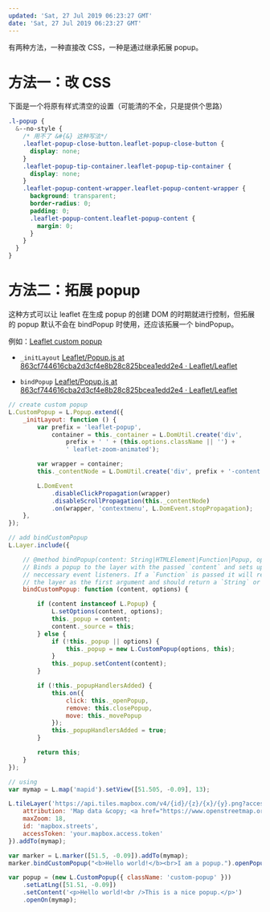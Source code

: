```yaml
---
updated: 'Sat, 27 Jul 2019 06:23:27 GMT'
date: 'Sat, 27 Jul 2019 06:23:27 GMT'
---
```


有两种方法，一种直接改 CSS，一种是通过继承拓展 popup。

# 方法一：改 CSS

下面是一个将原有样式清空的设置（可能清的不全，只是提供个思路）

```scss
.l-popup {
  &--no-style {
    /* 用不了 &#{&} 这种写法*/
    .leaflet-popup-close-button.leaflet-popup-close-button {
      display: none;
    }
    .leaflet-popup-tip-container.leaflet-popup-tip-container {
      display: none;
    }
    .leaflet-popup-content-wrapper.leaflet-popup-content-wrapper {
      background: transparent;
      border-radius: 0;
      padding: 0;
      .leaflet-popup-content.leaflet-popup-content {
        margin: 0;
      }
    }
  }
}
```

# 方法二：拓展 popup

这种方式可以让 leaflet 在生成 popup 的创建 DOM 的时期就进行控制，但拓展的 popup 默认不会在 bindPopup 时使用，还应该拓展一个 bindPopup。

例如：[Leaflet custom popup](https://codepen.io/1010543618/pen/KOgXLp)

-   `_initLayout`
    [Leaflet/Popup.js at 863cf744616cba2d3cf4e8b28c825bcea1edd2e4 · Leaflet/Leaflet](https://github.com/Leaflet/Leaflet/blob/863cf744616cba2d3cf4e8b28c825bcea1edd2e4/src/layer/Popup.js#L158)

-   `bindPopup`
    [Leaflet/Popup.js at 863cf744616cba2d3cf4e8b28c825bcea1edd2e4 · Leaflet/Leaflet](https://github.com/Leaflet/Leaflet/blob/863cf744616cba2d3cf4e8b28c825bcea1edd2e4/src/layer/Popup.js#L366)

```js
// create custom popup
L.CustomPopup = L.Popup.extend({
    _initLayout: function () {
        var prefix = 'leaflet-popup',
            container = this._container = L.DomUtil.create('div',
                prefix + ' ' + (this.options.className || '') +
                ' leaflet-zoom-animated');

        var wrapper = container;
        this._contentNode = L.DomUtil.create('div', prefix + '-content', wrapper);

        L.DomEvent
            .disableClickPropagation(wrapper)
            .disableScrollPropagation(this._contentNode)
            .on(wrapper, 'contextmenu', L.DomEvent.stopPropagation);
    },
});

// add bindCustomPopup
L.Layer.include({

    // @method bindPopup(content: String|HTMLElement|Function|Popup, options?: Popup options): this
    // Binds a popup to the layer with the passed `content` and sets up the
    // neccessary event listeners. If a `Function` is passed it will receive
    // the layer as the first argument and should return a `String` or `HTMLElement`.
    bindCustomPopup: function (content, options) {

        if (content instanceof L.Popup) {
            L.setOptions(content, options);
            this._popup = content;
            content._source = this;
        } else {
            if (!this._popup || options) {
                this._popup = new L.CustomPopup(options, this);
            }
            this._popup.setContent(content);
        }

        if (!this._popupHandlersAdded) {
            this.on({
                click: this._openPopup,
                remove: this.closePopup,
                move: this._movePopup
            });
            this._popupHandlersAdded = true;
        }

        return this;
    }
});

// using
var mymap = L.map('mapid').setView([51.505, -0.09], 13);

L.tileLayer('https://api.tiles.mapbox.com/v4/{id}/{z}/{x}/{y}.png?access_token={accessToken}', {
    attribution: 'Map data &copy; <a href="https://www.openstreetmap.org/">OpenStreetMap</a> contributors, <a href="https://creativecommons.org/licenses/by-sa/2.0/">CC-BY-SA</a>, Imagery © <a href="https://www.mapbox.com/">Mapbox</a>',
    maxZoom: 18,
    id: 'mapbox.streets',
    accessToken: 'your.mapbox.access.token'
}).addTo(mymap);

var marker = L.marker([51.5, -0.09]).addTo(mymap);
marker.bindCustomPopup("<b>Hello world!</b><br>I am a popup.").openPopup();

var popup = (new L.CustomPopup({ className: 'custom-popup' }))
    .setLatLng([51.51, -0.09])
    .setContent('<p>Hello world!<br />This is a nice popup.</p>')
    .openOn(mymap);
```
